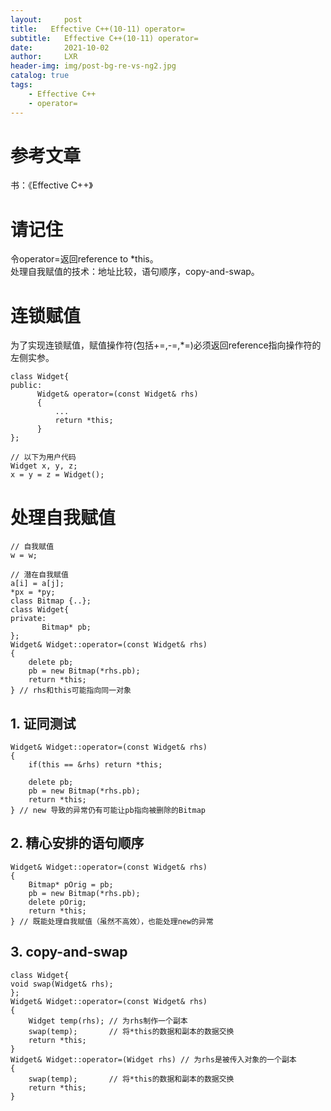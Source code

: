 ```yaml
---
layout:     post
title:   Effective C++(10-11) operator=
subtitle:   Effective C++(10-11) operator= 
date:       2021-10-02
author:     LXR
header-img: img/post-bg-re-vs-ng2.jpg
catalog: true
tags:
    - Effective C++
    - operator=
---
```


# 参考文章
书：《Effective C++》

# 请记住
令operator=返回reference to *this。  
处理自我赋值的技术：地址比较，语句顺序，copy-and-swap。  

# 连锁赋值
为了实现连锁赋值，赋值操作符(包括+=,-=,*=)必须返回reference指向操作符的左侧实参。  
```
class Widget{
public:
      Widget& operator=(const Widget& rhs)
      {
          ...
          return *this;
      }
};

// 以下为用户代码
Widget x, y, z;
x = y = z = Widget();
```
# 处理自我赋值
```
// 自我赋值
w = w;

// 潜在自我赋值
a[i] = a[j];
*px = *py;
class Bitmap {..};
class Widget{
private:
       Bitmap* pb;
};
Widget& Widget::operator=(const Widget& rhs)
{
    delete pb;
    pb = new Bitmap(*rhs.pb);
    return *this;
} // rhs和this可能指向同一对象
```

## 1. 证同测试
```
Widget& Widget::operator=(const Widget& rhs)
{
    if(this == &rhs) return *this;
    
    delete pb;
    pb = new Bitmap(*rhs.pb);
    return *this;
} // new 导致的异常仍有可能让pb指向被删除的Bitmap 
```

## 2. 精心安排的语句顺序
```
Widget& Widget::operator=(const Widget& rhs)
{
    Bitmap* pOrig = pb;
    pb = new Bitmap(*rhs.pb);
    delete pOrig;
    return *this;
} // 既能处理自我赋值（虽然不高效），也能处理new的异常
```

## 3. copy-and-swap
```
class Widget{
void swap(Widget& rhs);
};
Widget& Widget::operator=(const Widget& rhs)
{
    Widget temp(rhs); // 为rhs制作一个副本
    swap(temp);       // 将*this的数据和副本的数据交换
    return *this;
}
Widget& Widget::operator=(Widget rhs) // 为rhs是被传入对象的一个副本
{
    swap(temp);       // 将*this的数据和副本的数据交换
    return *this;
}
```
